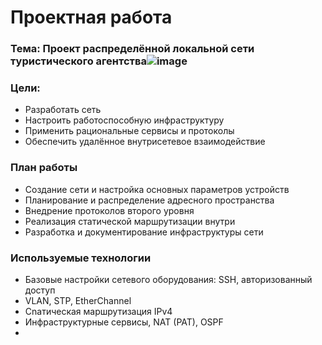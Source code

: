 
# Проектная работа

### Тема: Проект распределённой локальной сети туристического агентства![image](https://user-images.githubusercontent.com/88973833/145070554-5e1916d3-96a5-491a-bdbd-837302f9bdb6.png)

### Цели:
 - Разработать сеть
 - Настроить работоспособную инфраструктуру
 - Применить рациональные сервисы и протоколы
 - Обеспечить удалённое внутрисетевое взаимодействие
 


### План работы
- Создание сети и настройка основных параметров устройств
- Планирование и распределение адресного пространства
- Внедрение протоколов второго уровня
- Реализация статической маршрутизации внутри
- Разработка и документирование инфраструктуры сети

### Используемые технологии
- Базовые настройки сетевого оборудования: SSH, авторизованный доступ
- VLAN, STP, EtherChannel
- Сnатическая маршрутизация IPv4
- Инфраструктурные сервисы, NAT (PAT), OSPF
- 


